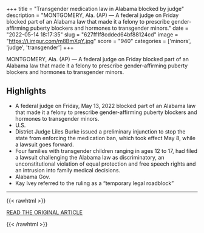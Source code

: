 +++
title = "Transgender medication law in Alabama blocked by judge"
description = "MONTGOMERY, Ala. (AP) — A federal judge on Friday blocked part of an Alabama law that made it a felony to prescribe gender-affirming puberty blockers and hormones to transgender minors."
date = "2022-05-14 18:17:35"
slug = "627ff1f8cdded64bf88124cd"
image = "https://i.imgur.com/m8BmXqY.jpg"
score = "940"
categories = ['minors', 'judge', 'transgender']
+++

MONTGOMERY, Ala. (AP) — A federal judge on Friday blocked part of an Alabama law that made it a felony to prescribe gender-affirming puberty blockers and hormones to transgender minors.

## Highlights

- A federal judge on Friday, May 13, 2022 blocked part of an Alabama law that made it a felony to prescribe gender-affirming puberty blockers and hormones to transgender minors.
- U.S.
- District Judge Liles Burke issued a preliminary injunction to stop the state from enforcing the medication ban, which took effect May 8, while a lawsuit goes forward.
- Four families with transgender children ranging in ages 12 to 17, had filed a lawsuit challenging the Alabama law as discriminatory, an unconstitutional violation of equal protection and free speech rights and an intrusion into family medical decisions.
- Alabama Gov.
- Kay Ivey referred to the ruling as a “temporary legal roadblock”

---

{{< rawhtml >}}
  <p class="article-category">
    <a target="_blank" href="https://apnews.com/article/health-alabama-gender-identity-d01d4e362647b28800da7a378041371c">READ THE ORIGINAL ARTICLE</a>
  </p>
{{< /rawhtml >}}
